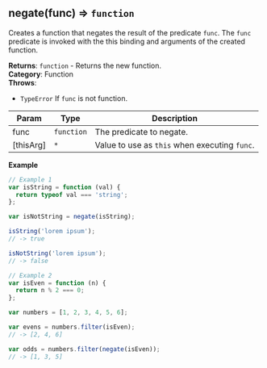 <a name="negate"></a>

## negate(func) ⇒ <code>function</code>
Creates a function that negates the result of the predicate `func`.
The `func` predicate is invoked with the this binding and arguments of the created function.

**Returns**: <code>function</code> - Returns the new function.  
**Category**: Function  
**Throws**:

- <code>TypeError</code> If `func` is not function.

| Param | Type | Description |
| --- | --- | --- |
| func | <code>function</code> | The predicate to negate. |
| [thisArg] | <code>\*</code> | Value to use as <code>this</code> when executing <code>func</code>. |

**Example**  
```js
// Example 1
var isString = function (val) {
  return typeof val === 'string';
};

var isNotString = negate(isString);

isString('lorem ipsum');
// -> true

isNotString('lorem ipsum');
// -> false

// Example 2
var isEven = function (n) {
  return n % 2 === 0;
};

var numbers = [1, 2, 3, 4, 5, 6];

var evens = numbers.filter(isEven);
// -> [2, 4, 6]

var odds = numbers.filter(negate(isEven));
// -> [1, 3, 5]
```
